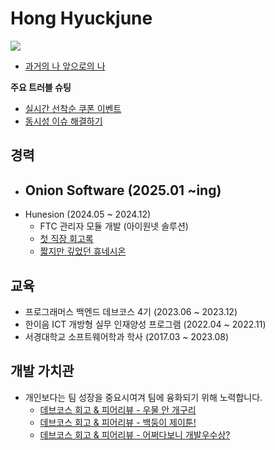# Hong Hyuckjune

<a href="https://hongdosan.tistory.com/"><img src="http://img.shields.io/badge/-Tech%20blog-red?style=flat-square&logo=tistory&link=https://hongdosan.tistory.com/"></a>

- [과거의 나 앞으로의 나](https://hongdosan.tistory.com/383)

**주요 트러블 슈팅**
- [실시간 선착순 쿠폰 이벤트](https://hongdosan.tistory.com/376)
- [동시성 이슈 해결하기](https://hongdosan.tistory.com/373)

## 경력

- Onion Software (2025.01 ~ing)
   - 
- Hunesion (2024.05 ~ 2024.12)
   - FTC 관리자 모듈 개발 (아이원넷 솔루션)
   - [첫 직장 회고록](https://hongdosan.tistory.com/388)
   - [짧지만 깊었던 휴네시온](https://hongdosan.tistory.com/407)

## 교육
- 프로그래머스 백엔드 데브코스 4기 (2023.06 ~ 2023.12)
- 한이음 ICT 개방형 실무 인재양성 프로그램 (2022.04 ~ 2022.11)
- 서경대학교 소프트웨어학과 학사 (2017.03 ~ 2023.08)

## 개발 가치관
- 개인보다는 팀 성장을 중요시여겨 팀에 융화되기 위해 노력합니다.
    - [데브코스 회고 & 피어리뷰 - 우물 안 개구리](https://hongdosan.tistory.com/328)
    - [데브코스 회고 & 피어리뷰 - 백둥이 제이툰!](https://hongdosan.tistory.com/379)
    - [데브코스 회고 & 피어리뷰 - 어쩌다보니 개발우수상?](https://hongdosan.tistory.com/382)
